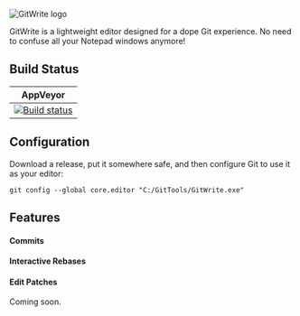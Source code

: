 ![GitWrite logo](https://raw.githubusercontent.com/alexwnovak/GitWrite/master/docs/logo.png)

GitWrite is a lightweight editor designed for a dope Git experience. No need to confuse all your Notepad windows anymore!

## Build Status

| AppVeyor |
|----------|
| [![Build status](https://ci.appveyor.com/api/projects/status/wilnax44yhyrsfhf?svg=true)](https://ci.appveyor.com/project/alexwnovak/gitwrite) |

## Configuration

Download a release, put it somewhere safe, and then configure Git to use it as your editor:
```
git config --global core.editor "C:/GitTools/GitWrite.exe"
```

## Features

#### Commits
#### Interactive Rebases
#### Edit Patches

Coming soon.
